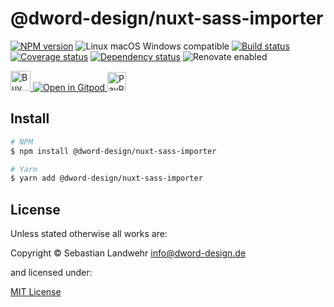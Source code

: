 <!-- TITLE/ -->
# @dword-design/nuxt-sass-importer
<!-- /TITLE -->

<!-- BADGES/ -->
[![NPM version](https://img.shields.io/npm/v/@dword-design/nuxt-sass-importer.svg)](https://npmjs.org/package/@dword-design/nuxt-sass-importer)
![Linux macOS Windows compatible](https://img.shields.io/badge/os-linux%20%7C%C2%A0macos%20%7C%C2%A0windows-blue)
[![Build status](https://img.shields.io/github/workflow/status/dword-design/nuxt-sass-importer/build)](https://github.com/dword-design/nuxt-sass-importer/actions)
[![Coverage status](https://img.shields.io/coveralls/dword-design/nuxt-sass-importer)](https://coveralls.io/github/dword-design/nuxt-sass-importer)
[![Dependency status](https://img.shields.io/david/dword-design/nuxt-sass-importer)](https://david-dm.org/dword-design/nuxt-sass-importer)
![Renovate enabled](https://img.shields.io/badge/renovate-enabled-brightgreen)

<a href="https://www.buymeacoffee.com/dword">
  <img
    src="https://www.buymeacoffee.com/assets/img/guidelines/download-assets-sm-2.svg"
    alt="Buy Me a Coffee"
    height="32"
  >
</a><a href="https://gitpod.io/#https://github.com/dword-design/nuxt-sass-importer">
  <img src="https://gitpod.io/button/open-in-gitpod.svg" alt="Open in Gitpod">
</a>
<a href="https://paypal.me/SebastianLandwehr">
  <img
    src="https://upload.wikimedia.org/wikipedia/commons/b/b5/PayPal.svg"
    alt="PayPal"
    height="30"
  >
</a>
<!-- /BADGES -->

<!-- DESCRIPTION/ -->

<!-- /DESCRIPTION -->

<!-- INSTALL/ -->
## Install

```bash
# NPM
$ npm install @dword-design/nuxt-sass-importer

# Yarn
$ yarn add @dword-design/nuxt-sass-importer
```
<!-- /INSTALL -->

<!-- LICENSE/ -->
## License

Unless stated otherwise all works are:

Copyright &copy; Sebastian Landwehr <info@dword-design.de>

and licensed under:

[MIT License](https://opensource.org/licenses/MIT)
<!-- /LICENSE -->
